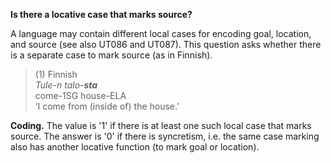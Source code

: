 **Is there a locative case that marks source?**

A language may contain different local cases for encoding goal, location, and source (see also UT086 and UT087). This question asks whether there is a separate case to mark source (as in Finnish).

>(1) Finnish<br/>
>*Tule-n talo-**sta***<br/>
>come-1SG house-ELA<br/>
>‘I come from (inside of) the house.’

**Coding.** The value is '1' if there is at least one such local case that marks source. The answer is '0' if there is syncretism, i.e. the same case marking also has another locative function (to mark goal or location).
